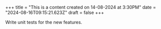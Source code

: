 +++
title = "This is a content created on 14-08-2024 at 3:30PM"
date = "2024-08-16T09:15:21.623Z"
draft = false
+++

  Write unit tests for the new features.
        